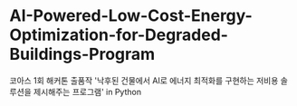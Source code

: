 # AI-Powered-Low-Cost-Energy-Optimization-for-Degraded-Buildings-Program
코아스 1회 해커톤 출품작 '낙후된 건물에서 AI로 에너지 최적화를 구현하는 저비용 솔루션을 제시해주는 프로그램' in Python
